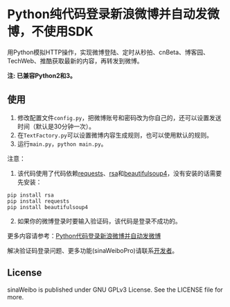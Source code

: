 # Python纯代码登录新浪微博并自动发微博，不使用SDK

用Python模拟HTTP操作，实现微博登陆、定时从秒拍、cnBeta、博客园、TechWeb、推酷获取最新的内容，再转发到微博。

**注: 已兼容Python2和3。**

## 使用

1.  修改配置文件`config.py`，把微博账号和密码改为你自己的，还可以设置发送时间（默认是30分钟一次）。
2.  在`TextFactory.py`可以设置微博内容生成规则，也可以使用默认的规则。
3.  运行`main.py`，`python main.py`。

注意：
1. 该代码使用了代码依赖[requests](http://docs.python-requests.org/en/master/)、[rsa](https://pypi.python.org/pypi/rsa)和[beautifulsoup4](https://www.crummy.com/software/BeautifulSoup/bs4/doc/)，没有安装的话需要先安装：

```
pip install rsa
pip install requests
pip install beautifulsoup4
```

2. 如果你的微博登录时要输入验证码，该代码是登录不成功的。

更多内容请参考：[Python代码登录新浪微博并自动发微博](http://blog.5long.me/2015/code-login-sina-weibo-update-weibo/ )

解决验证码登录问题、更多功能(sinaWeiboPro)请联系[开发者](http://blog.5long.me/)。

## License

sinaWeibo is published under GNU GPLv3 License. See the LICENSE file for more.
